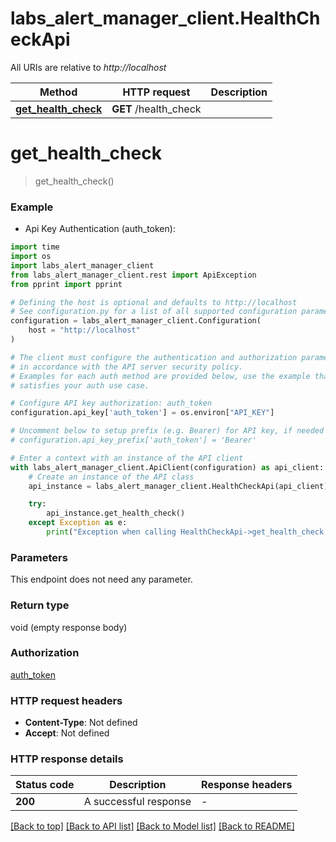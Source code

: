 # labs_alert_manager_client.HealthCheckApi

All URIs are relative to *http://localhost*

Method | HTTP request | Description
------------- | ------------- | -------------
[**get_health_check**](HealthCheckApi.md#get_health_check) | **GET** /health_check | 


# **get_health_check**
> get_health_check()



### Example

* Api Key Authentication (auth_token):
```python
import time
import os
import labs_alert_manager_client
from labs_alert_manager_client.rest import ApiException
from pprint import pprint

# Defining the host is optional and defaults to http://localhost
# See configuration.py for a list of all supported configuration parameters.
configuration = labs_alert_manager_client.Configuration(
    host = "http://localhost"
)

# The client must configure the authentication and authorization parameters
# in accordance with the API server security policy.
# Examples for each auth method are provided below, use the example that
# satisfies your auth use case.

# Configure API key authorization: auth_token
configuration.api_key['auth_token'] = os.environ["API_KEY"]

# Uncomment below to setup prefix (e.g. Bearer) for API key, if needed
# configuration.api_key_prefix['auth_token'] = 'Bearer'

# Enter a context with an instance of the API client
with labs_alert_manager_client.ApiClient(configuration) as api_client:
    # Create an instance of the API class
    api_instance = labs_alert_manager_client.HealthCheckApi(api_client)

    try:
        api_instance.get_health_check()
    except Exception as e:
        print("Exception when calling HealthCheckApi->get_health_check: %s\n" % e)
```



### Parameters
This endpoint does not need any parameter.

### Return type

void (empty response body)

### Authorization

[auth_token](../README.md#auth_token)

### HTTP request headers

 - **Content-Type**: Not defined
 - **Accept**: Not defined

### HTTP response details
| Status code | Description | Response headers |
|-------------|-------------|------------------|
**200** | A successful response |  -  |

[[Back to top]](#) [[Back to API list]](../README.md#documentation-for-api-endpoints) [[Back to Model list]](../README.md#documentation-for-models) [[Back to README]](../README.md)

